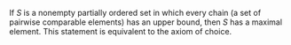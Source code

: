 If $S$ is a nonempty partially ordered set in which every chain (a set of pairwise comparable elements) has an upper bound, then $S$ has a maximal element. This statement is equivalent to the axiom of choice.